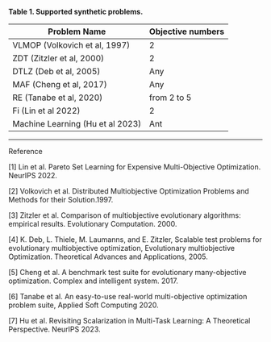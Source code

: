 **Table 1. Supported synthetic problems.**

| Problem Name                     | Objective numbers |
|----------------------------------|-------------------|
| VLMOP (Volkovich et al, 1997)    | 2                 |
| ZDT (Zitzler et al, 2000)        | 2                 |
| DTLZ (Deb et al, 2005)           | Any               |
| MAF (Cheng et al, 2017)          | Any               |
| RE (Tanabe et al, 2020)          | from 2 to 5       |
| Fi (Lin et al 2022)              | 2                 |
| Machine Learning (Hu et al 2023) | Ant               |

---
Reference

[1] Lin et al. Pareto Set Learning for Expensive Multi-Objective Optimization. NeurIPS 2022. 

[2] Volkovich et al. Distributed Multiobjective Optimization Problems and Methods for their Solution.1997. 

[3] Zitzler et al. Comparison of multiobjective evolutionary algorithms: empirical results. Evolutionary Computation. 2000. 

[4] K. Deb, L. Thiele, M. Laumanns, and E. Zitzler, Scalable test problems for evolutionary multiobjective optimization, Evolutionary multiobjective Optimization. Theoretical Advances and Applications, 2005.

[5] Cheng et al. A benchmark test suite for evolutionary many-objective optimization. Complex and intelligent system. 2017. 

[6] Tanabe et al. An easy-to-use real-world multi-objective optimization problem suite, Applied Soft Computing 2020. 

[7] Hu et al. Revisiting Scalarization in Multi-Task Learning: A Theoretical Perspective. NeurIPS 2023.  